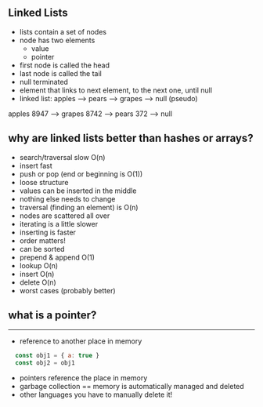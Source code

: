 ## Linked Lists

 - lists contain a set of nodes
 - node has two elements
   - value
   - pointer
 - first node is called the head
 - last node is called the tail
 - null terminated
 - element that links to next element, to the next one, until null
 - linked list: apples --> pears --> grapes --> null (pseudo)

 apples
 8947 --> grapes
          8742 --> pears
                   372 --> null

## why are linked lists better than hashes or arrays?
 - search/traversal slow O(n)
 - insert fast
 - push or pop (end or beginning is O(1))
 - loose structure
 - values can be inserted in the middle
 - nothing else needs to change
 - traversal (finding an element) is O(n)
 - nodes are scattered all over
 - iterating is a little slower
 - inserting is faster
 - order matters!
 - can be sorted
 - prepend & append O(1)
 - lookup O(n)
 - insert O(n)
 - delete O(n)
 - worst cases (probably better)

## what is a pointer?
---
 - reference to another place in memory
``` javascript
  const obj1 = { a: true }
  const obj2 = obj1
```
 - pointers reference the place in memory
 - garbage collection == memory is automatically managed and deleted
 - other languages you have to manually delete it!
 
